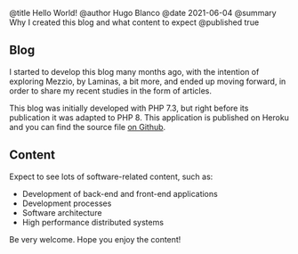 @title Hello World!
@author Hugo Blanco
@date 2021-06-04
@summary Why I created this blog and what content to expect
@published true

## Blog

I started to develop this blog many months ago, with the intention of exploring Mezzio, by Laminas, a bit more, and ended up moving forward, in order to share my recent studies in the form of articles.

This blog was initially developed with PHP 7.3, but right before its publication it was adapted to PHP 8. This application is published on Heroku and you can find the source file [on Github](https://github.com/blancohugo/blog).

## Content

Expect to see lots of software-related content, such as:
- Development of back-end and front-end applications
- Development processes
- Software architecture
- High performance distributed systems

Be very welcome. Hope you enjoy the content!